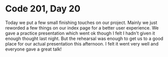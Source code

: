 # Code 201, Day 20

Today we put a few small finishing touches on our project. Mainly we just reworded a few things on our index page for a better user experience.  We gave a practice presentation which went ok though I felt I hadn't given it enough thought last night. But the rehearsal was enough to get us to a good place for our actual presentation this afternoon. I felt it went very well and everyone gave a great talk!
